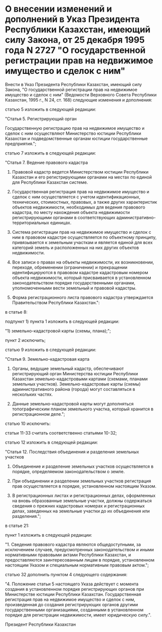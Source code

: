 # О внесении изменений и дополнений в Указ Президента Республики Казахстан, имеющий силу Закона, от 25 декабря 1995 года N 2727 "О государственной регистрации прав на недвижимое имущество и сделок с ним"

Внести в Указ Президента Республики Казахстан, имеющий силу Закона, "О государственной регистрации прав на недвижимое имущество и сделок с ним" (Ведомости Верховного Совета Республики Казахстан, 1995 г., N 24, ст. 168) следующие изменения и дополнения:

статью 5 изложить в следующей редакции:

"Статья 5. Регистрирующий орган

Государственную регистрацию прав на недвижимое имущество и сделок с ним осуществляют Министерство юстиции Республики Казахстан и подведомственные органам юстиции государственные предприятия.";

статью 7 изложить в следующей редакции:

"Статья 7. Ведение правового кадастра

1. Правовой кадастр ведется Министерством юстиции Республики Казахстан и его регистрирующими органами на местах по единой для Республики Казахстан системе.

2. Государственная регистрация прав на недвижимое имущество и сделок с ним осуществляется с учетом идентификационных, технических, стоимостных, правовых, а также других характеристик объектов недвижимости, необходимых для ведения правового кадастра, по месту нахождения объекта недвижимости регистрирующими органами в соответствующих административно-территориальных единицах.

3. Система регистрации прав на недвижимое имущество и сделок с ним в правовом кадастре осуществляется по объектному принципу, привязывается к земельным участкам и является единой для всех категорий земель и расположенных на них других объектов недвижимости.

4. Все записи о правах на объекты недвижимости, их возникновении, переходе, обременении (ограничении) и прекращении идентифицируются в правовом кадастре кадастровым номером объекта недвижимости, который присваивается в установленном законодательством порядке государственными органами, уполномоченными вести земельный и правовой кадастры.

5. Форма регистрационного листа правового кадастра утверждается Правительством Республики Казахстан.":

в статье 8:

подпункт 1) пункта 1 изложить в следующей редакции:

"1) земельно-кадастровой карты (схемы, плана);";

пункт 2 исключить;

статью 9 изложить в следующей редакции:

"Статья 9. Земельно-кадастровая карта

1. Органы, ведущие земельный кадастр, обеспечивают регистрирующий орган Министерства юстиции Республики Казахстан земельно-кадастровыми картами (схемами, планами земельных участков). Земельно-кадастровые карты (схемы) административного района (города) могут составляться в нескольких частях.

2. Данные земельно-кадастровой карты могут дополняться топографическим планом земельного участка, который хранится в регистрационном деле.";

статью 10 исключить:

статьи 11-33 считать соответственно статьями 10-32;

статью 12 изложить в следующей редакции:

"Статья 12. Последствия объединения и разделения земельных участков

1. Объединение и разделение земельных участков осуществляется в порядке, определяемом законодательством о земле.

2. При объединении и разделении земельных участков регистрация прав осуществляется в порядке, установленном настоящим Указом.

3. В регистрационных листах и регистрационных делах, оформленных на вновь образованные земельные участки, должны содержаться сведения о прежних кадастровых номерах и регистрационных делах, заведенных на земельные участки до их объединения или разделения.";

в статье 21:

пункт 1 изложить в следующей редакции:

"1. Сведения правового кадастра являются общедоступными, за исключением случаев, предусмотренных законодательством и иными нормативными правовыми актами Республики Казахстан, и предоставляются заинтересованным лицам в порядке, установленном настоящим Указом и специальным нормативным правовым актом.";

статью 32 дополнить пунктом 4 следующего содержания:

"4. Положение статьи 5 настоящего Указа действует с момента создания в установленном порядке регистрирующих органов при Министерстве юстиции Республики Казахстан. Государственная регистрация прав на недвижимое имущество и сделок с ним, произведенная до создания регистрирующих органов другими государственными организациями, созданными в установленном порядке для регистрации недвижимости, имеет юридическую силу.".

Президент Республики Казахстан

